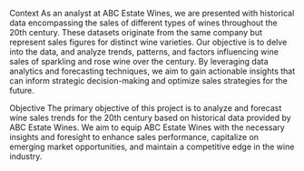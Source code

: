 Context
As an analyst at ABC Estate Wines, we are presented with historical data encompassing the sales of different types of wines throughout the 20th century. These datasets originate from the same company but represent sales figures for distinct wine varieties. Our objective is to delve into the data, and analyze trends, patterns, and factors influencing wine sales of sparkling and rose wine over the century. By leveraging data analytics and forecasting techniques, we aim to gain actionable insights that can inform strategic decision-making and optimize sales strategies for the future.

Objective
The primary objective of this project is to analyze and forecast wine sales trends for the 20th century based on historical data provided by ABC Estate Wines. We aim to equip ABC Estate Wines with the necessary insights and foresight to enhance sales performance, capitalize on emerging market opportunities, and maintain a competitive edge in the wine industry.
